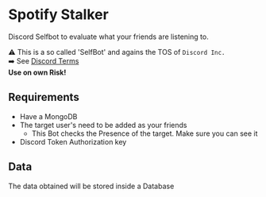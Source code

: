 # Spotify Stalker
Discord Selfbot to evaluate what your friends are listening to.

⚠️ This is a so called 'SelfBot' and agains the TOS of `Discord Inc.`  
➡️ See [Discord Terms]("https://discord.com/terms")  
**Use on own Risk!**

## Requirements
- Have a MongoDB
- The target user's need to be added as your friends
    - This Bot checks the Presence of the target. Make sure you can see it
- Discord Token Authorization key
## Data
The data obtained will be stored inside a Database

